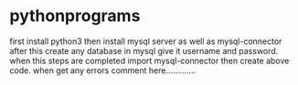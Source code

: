# pythonprograms
first install python3 then install mysql server as well as mysql-connector after this create any database in mysql give it username and password.
when this steps are completed import mysql-connector then create above code.
when get any errors comment here.............
